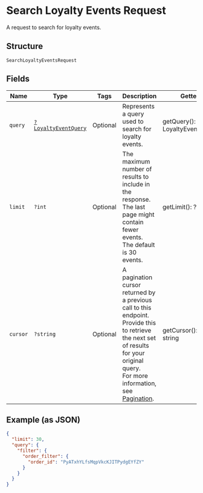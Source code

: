 
# Search Loyalty Events Request

A request to search for loyalty events.

## Structure

`SearchLoyaltyEventsRequest`

## Fields

| Name | Type | Tags | Description | Getter | Setter |
|  --- | --- | --- | --- | --- | --- |
| `query` | [`?LoyaltyEventQuery`](/doc/models/loyalty-event-query.md) | Optional | Represents a query used to search for loyalty events. | getQuery(): ?LoyaltyEventQuery | setQuery(?LoyaltyEventQuery query): void |
| `limit` | `?int` | Optional | The maximum number of results to include in the response.<br>The last page might contain fewer events.<br>The default is 30 events. | getLimit(): ?int | setLimit(?int limit): void |
| `cursor` | `?string` | Optional | A pagination cursor returned by a previous call to this endpoint.<br>Provide this to retrieve the next set of results for your original query.<br>For more information, see [Pagination](https://developer.squareup.com/docs/basics/api101/pagination). | getCursor(): ?string | setCursor(?string cursor): void |

## Example (as JSON)

```json
{
  "limit": 30,
  "query": {
    "filter": {
      "order_filter": {
        "order_id": "PyATxhYLfsMqpVkcKJITPydgEYfZY"
      }
    }
  }
}
```

